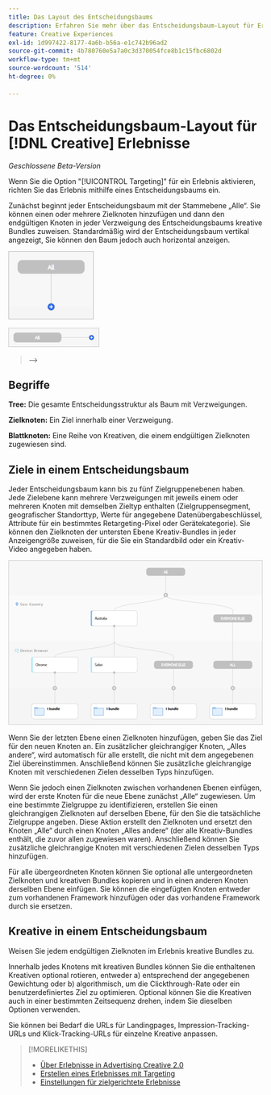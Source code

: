 ```yaml
---
title: Das Layout des Entscheidungsbaums
description: Erfahren Sie mehr über das Entscheidungsbaum-Layout für Erlebnisse beim Targeting.
feature: Creative Experiences
exl-id: 1d997422-8177-4a6b-b56a-e1c742b96ad2
source-git-commit: 4b780760e5a7a0c3d370054fce8b1c15fbc6802d
workflow-type: tm+mt
source-wordcount: '514'
ht-degree: 0%

---
```


# Das Entscheidungsbaum-Layout für [!DNL Creative] Erlebnisse

*Geschlossene Beta-Version*

Wenn Sie die Option &quot;[!UICONTROL Targeting]&quot; für ein Erlebnis aktivieren, richten Sie das Erlebnis mithilfe eines Entscheidungsbaums ein.

Zunächst beginnt jeder Entscheidungsbaum mit der Stammebene „Alle“. Sie können einen oder mehrere Zielknoten hinzufügen und dann den endgültigen Knoten in jeder Verzweigung des Entscheidungsbaums kreative Bundles zuweisen. Standardmäßig wird der Entscheidungsbaum vertikal angezeigt, Sie können den Baum jedoch auch horizontal anzeigen.

![Beispiel eines vertikalen Entscheidungsbaums ohne Ziele](/help/creative/assets/experience-decision-tree-no-targets.png "Beispiel eines vertikalen Entscheidungsbaums ohne Ziele")

![Beispiel eines horizontalen Entscheidungsbaums ohne Ziele](/help/creative/assets/experience-decision-tree-no-targets-horizontal.png "Beispiel eines horizontalen Entscheidungsbaums ohne Ziele")

<!--
>[!NOTE]
>
>You can optionally assign creative bundles to the root level, without targets. However, the [XXXX workflow](experience-create-no-targeting.md) XXXXX is better XXX.<!-- Explain the diff and why to choose the other option. -->
>-->

## Begriffe

**Tree:** Die gesamte Entscheidungsstruktur als Baum mit Verzweigungen.

**Zielknoten:** Ein Ziel innerhalb einer Verzweigung.

**Blattknoten:** Eine Reihe von Kreativen, die einem endgültigen Zielknoten zugewiesen sind.

## Ziele in einem Entscheidungsbaum

Jeder Entscheidungsbaum kann bis zu fünf Zielgruppenebenen haben. Jede Zielebene kann mehrere Verzweigungen mit jeweils einem oder mehreren Knoten mit demselben Zieltyp enthalten (Zielgruppensegment, geografischer Standorttyp, Werte für angegebene Datenübergabeschlüssel, Attribute für ein bestimmtes Retargeting-Pixel oder Gerätekategorie). Sie können den Zielknoten der untersten Ebene Kreativ-Bundles in jeder Anzeigengröße zuweisen, für die Sie ein Standardbild oder ein Kreativ-Video angegeben haben.

![Beispiel eines Entscheidungsbaums mit Zielen](/help/creative/assets/experience-decision-tree.png "Beispiel eines Entscheidungsbaums mit Zielen")

Wenn Sie der letzten Ebene einen Zielknoten hinzufügen, geben Sie das Ziel für den neuen Knoten an. Ein zusätzlicher gleichrangiger Knoten, „Alles andere“, wird automatisch für alle erstellt, die nicht mit dem angegebenen Ziel übereinstimmen. Anschließend können Sie zusätzliche gleichrangige Knoten mit verschiedenen Zielen desselben Typs hinzufügen.

Wenn Sie jedoch einen Zielknoten zwischen vorhandenen Ebenen einfügen, wird der erste Knoten für die neue Ebene zunächst „Alle“ zugewiesen. Um eine bestimmte Zielgruppe zu identifizieren, erstellen Sie einen gleichrangigen Zielknoten auf derselben Ebene, für den Sie die tatsächliche Zielgruppe angeben. Diese Aktion erstellt den Zielknoten und ersetzt den Knoten „Alle“ durch einen Knoten „Alles andere“ (der alle Kreativ-Bundles enthält, die zuvor allen zugewiesen waren). Anschließend können Sie zusätzliche gleichrangige Knoten mit verschiedenen Zielen desselben Typs hinzufügen.

Für alle übergeordneten Knoten können Sie optional alle untergeordneten Zielknoten und kreativen Bundles kopieren und in einen anderen Knoten derselben Ebene einfügen. Sie können die eingefügten Knoten entweder zum vorhandenen Framework hinzufügen oder das vorhandene Framework durch sie ersetzen.

## Kreative in einem Entscheidungsbaum

Weisen Sie jedem endgültigen Zielknoten im Erlebnis kreative Bundles zu.

Innerhalb jedes Knotens mit kreativen Bundles können Sie die enthaltenen Kreativen optional rotieren, entweder a) entsprechend der angegebenen Gewichtung oder b) algorithmisch, um die Clickthrough-Rate oder ein benutzerdefiniertes Ziel zu optimieren. Optional können Sie die Kreativen auch in einer bestimmten Zeitsequenz drehen, indem Sie dieselben Optionen verwenden.

Sie können bei Bedarf die URLs für Landingpages, Impression-Tracking-URLs und Klick-Tracking-URLs für einzelne Kreative anpassen. <!-- Not in the UI as of 1/31: For flexible HTML5 creatives, you can customize any of the flexible attributes. -->

>[!MORELIKETHIS]
>
>* [Über Erlebnisse in Advertising Creative 2.0](experience-about.md)
>* [Erstellen eines Erlebnisses mit Targeting](/help/creative/experiences/experience-create-targeting.md)
>* [Einstellungen für zielgerichtete Erlebnisse](/help/creative/experiences/experience-settings-targeting.md)
